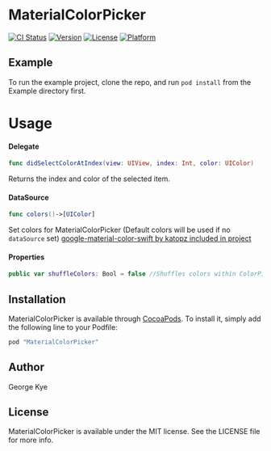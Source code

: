 # MaterialColorPicker

[![CI Status](http://img.shields.io/travis/=/MaterialColorPicker.svg?style=flat)](https://travis-ci.org/=/MaterialColorPicker)
[![Version](https://img.shields.io/cocoapods/v/MaterialColorPicker.svg?style=flat)](http://cocoapods.org/pods/MaterialColorPicker)
[![License](https://img.shields.io/cocoapods/l/MaterialColorPicker.svg?style=flat)](http://cocoapods.org/pods/MaterialColorPicker)
[![Platform](https://img.shields.io/cocoapods/p/MaterialColorPicker.svg?style=flat)](http://cocoapods.org/pods/MaterialColorPicker)

## Example

To run the example project, clone the repo, and run `pod install` from the Example directory first.

# Usage

#### Delegate
```swift
func didSelectColorAtIndex(view: UIView, index: Int, color: UIColor)
```
Returns the index and color of the selected item.

#### DataSource

```swift
func colors()->[UIColor]
```
Set colors for MaterialColorPicker (Default colors will be used if no `dataSource` set)
<a href="https://github.com/katopz/google-material-color-swift"> google-material-color-swift by katopz included in project </a>

#### Properties
```swift
public var shuffleColors: Bool = false //Shuffles colors within ColorPicker
```

## Installation

MaterialColorPicker is available through [CocoaPods](http://cocoapods.org). To install
it, simply add the following line to your Podfile:

```ruby
pod "MaterialColorPicker"
```

## Author

George Kye

## License

MaterialColorPicker is available under the MIT license. See the LICENSE file for more info.
